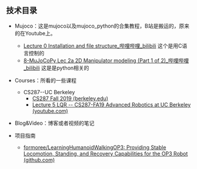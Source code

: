 ## 技术目录

+ Mujoco：这是mujoco以及mujoco_python的合集教程，B站是搬运的，原来的在Youtube上。
  
  + [Lecture 0 Installation and file structure_哔哩哔哩_bilibili](https://www.bilibili.com/video/BV1eq4y147EG/?p=2&spm_id_from=pageDriver&vd_source=d6465d96a3edba0296e211b6abb4cf70) 这个是用C语言控制的
  + [8-MuJoCoPy Lec 2a 2D Manipulator modeling (Part 1 of 2)_哔哩哔哩_bilibili](https://www.bilibili.com/video/BV1Gj411T7bJ?p=8&vd_source=d6465d96a3edba0296e211b6abb4cf70) 这是是python相关的
  
+ Courses：所看的一些课程

  + CS287--UC Berkeley
    + [CS287 Fall 2019 (berkeley.edu)](https://people.eecs.berkeley.edu/~pabbeel/cs287-fa19/)
    + [Lecture 5 LQR -- CS287-FA19 Advanced Robotics at UC Berkeley (youtube.com)](https://www.youtube.com/watch?v=S5LavPCJ5vw)

+ Blog&Video：博客或者视频的笔记

+ 项目指南

  + [formoree/LearningHumanoidWalkingOP3: Providing Stable Locomotion, Standing, and Recovery Capabilities for the OP3 Robot (github.com)](https://github.com/formoree/LearningHumanoidWalkingOP3)
  
  